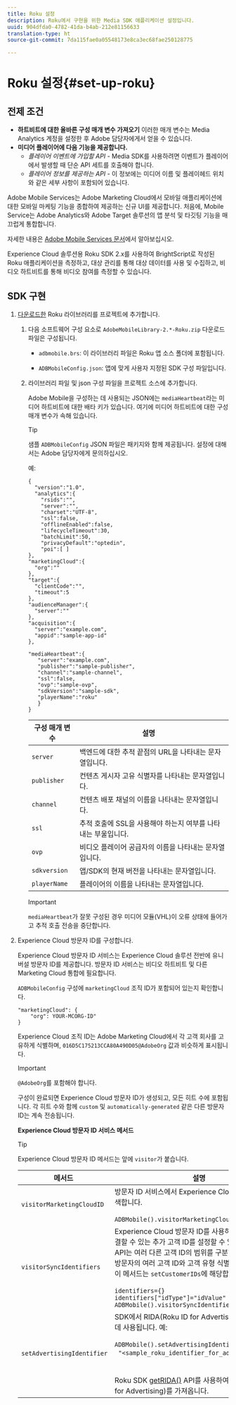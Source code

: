 ```yaml
---
title: Roku 설정
description: Roku에서 구현을 위한 Media SDK 애플리케이션 설정입니다.
uuid: 904dfda0-4782-41da-b4ab-212e81156633
translation-type: ht
source-git-commit: 7da115fae0a05548173e8ca3ec68fae250128775

---
```



# Roku 설정{#set-up-roku}

## 전제 조건

* **하트비트에 대한 올바른 구성 매개 변수 가져오기**
이러한 매개 변수는 Media Analytics 계정을 설정한 후 Adobe 담당자에게서 얻을 수 있습니다.
* **미디어 플레이어에 다음 기능을 제공합니다.**
   * _플레이어 이벤트에 가입할 API_ - Media SDK를 사용하려면 이벤트가 플레이어에서 발생할 때 단순 API 세트를 호출해야 합니다.
   * _플레이어 정보를 제공하는 API_ - 이 정보에는 미디어 이름 및 플레이헤드 위치와 같은 세부 사항이 포함되어 있습니다.

Adobe Mobile Services는 Adobe Marketing Cloud에서 모바일 애플리케이션에 대한 모바일 마케팅 기능을 종합하여 제공하는 신규 UI를 제공합니다. 처음에, Mobile Service는 Adobe Analytics와 Adobe Target 솔루션의 앱 분석 및 타깃팅 기능을 매끄럽게 통합합니다. 

자세한 내용은 [Adobe Mobile Services 문서](https://marketing.adobe.com/resources/help/ko_KR/mobile/)에서 알아보십시오.

Experience Cloud 솔루션용 Roku SDK 2.x를 사용하여 BrightScript로 작성된 Roku 애플리케이션을 측정하고, 대상 관리를 통해 대상 데이터를 사용 및 수집하고, 비디오 하트비트를 통해 비디오 참여를 측정할 수 있습니다.

## SDK 구현

1. [다운로드한](/help/sdk-implement/download-sdks.md#download-2x-sdks) Roku 라이브러리를 프로젝트에 추가합니다.

   1. 다음 소프트웨어 구성 요소로 `AdobeMobileLibrary-2.*-Roku.zip` 다운로드 파일은 구성됩니다.

      * `adbmobile.brs`: 이 라이브러리 파일은 Roku 앱 소스 폴더에 포함됩니다.

      * `ADBMobileConfig.json`: 앱에 맞게 사용자 지정된 SDK 구성 파일입니다.
   1. 라이브러리 파일 및 json 구성 파일을 프로젝트 소스에 추가합니다.

      Adobe Mobile을 구성하는 데 사용되는 JSON에는 `mediaHeartbeat`라는 미디어 하트비트에 대한 배타 키가 있습니다. 여기에 미디어 하트비트에 대한 구성 매개 변수가 속해 있습니다.

      >[!TIP]
      >
      >샘플 `ADBMobileConfig` JSON 파일은 패키지와 함께 제공됩니다. 설정에 대해서는 Adobe 담당자에게 문의하십시오.

      예:

      ```
      {
        "version":"1.0", 
        "analytics":{
          "rsids":"",
          "server":"",
          "charset":"UTF-8", 
          "ssl":false, 
          "offlineEnabled":false, 
          "lifecycleTimeout":30, 
          "batchLimit":50, 
          "privacyDefault":"optedin", 
          "poi":[ ]
      },
      "marketingCloud":{
        "org":""
      },
      "target":{ 
        "clientCode":"", 
        "timeout":5
      },
      "audienceManager":{ 
        "server":""
      },
      "acquisition":{ 
        "server":"example.com",
        "appid":"sample-app-id"
      },
      
      "mediaHeartbeat":{ 
         "server":"example.com", 
         "publisher":"sample-publisher", 
         "channel":"sample-channel", 
         "ssl":false,
         "ovp":"sample-ovp", 
         "sdkVersion":"sample-sdk", 
         "playerName":"roku"
         }    
      }
      ```

      | 구성 매개 변수 | 설명     |
      | --- | --- |
      | `server` | 백엔드에 대한 추적 끝점의 URL을 나타내는 문자열입니다. |
      | `publisher` | 컨텐츠 게시자 고유 식별자를 나타내는 문자열입니다. |
      | `channel` | 컨텐츠 배포 채널의 이름을 나타내는 문자열입니다. |
      | `ssl` | 추적 호출에 SSL을 사용해야 하는지 여부를 나타내는 부울입니다. |
      | `ovp` | 비디오 플레이어 공급자의 이름을 나타내는 문자열입니다. |
      | `sdkversion` | 앱/SDK의 현재 버전을 나타내는 문자열입니다. |
      | `playerName` | 플레이어의 이름을 나타내는 문자열입니다. |

      >[!IMPORTANT]
      >
      >`mediaHeartbeat`가 잘못 구성된 경우 미디어 모듈(VHL)이 오류 상태에 들어가고 추적 호출 전송을 중단합니다.


1. Experience Cloud 방문자 ID를 구성합니다.

   Experience Cloud 방문자 ID 서비스는 Experience Cloud 솔루션 전반에 유니버설 방문자 ID를 제공합니다. 방문자 ID 서비스는 비디오 하트비트 및 다른 Marketing Cloud 통합에 필요합니다.

   `ADBMobileConfig` 구성에 `marketingCloud` 조직 ID가 포함되어 있는지 확인합니다.

   ```
   "marketingCloud": {
       "org": YOUR-MCORG-ID"
   }
   ```

   Experience Cloud 조직 ID는 Adobe Marketing Cloud에서 각 고객 회사를 고유하게 식별하며, `016D5C175213CCA80A490D05@AdobeOrg` 값과 비슷하게 표시됩니다.

   >[!IMPORTANT]
   >
   >`@AdobeOrg`를 포함해야 합니다. 

   구성이 완료되면 Experience Cloud 방문자 ID가 생성되고, 모든 히트 수에 포함됩니다. 각 히트 수와 함께 `custom` 및 `automatically-generated` 같은 다른 방문자 ID는 계속 전송됩니다.

   **Experience Cloud 방문자 ID 서비스 메서드**

   >[!TIP]
   >
   >Experience Cloud 방문자 ID 메서드는 앞에 `visitor`가 붙습니다.

   |  메서드   | 설명 |
   | --- | --- |
   | `visitorMarketingCloudID` | 방문자 ID 서비스에서 Experience Cloud 방문자 ID를 검색합니다.  <br/><br/>`ADBMobile().visitorMarketingCloudID()` |
   | `visitorSyncIdentifiers` | Experience Cloud 방문자 ID를 사용하면 각 방문자와 연결할 수 있는 추가 고객 ID를 설정할 수 있습니다. 방문자 API는 여러 다른 고객 ID의 범위를 구분하기 위해 동일한 방문자의 여러 고객 ID와 고객 유형 식별자를 허용합니다. 이 메서드는 `setCustomerIDs`에 해당합니다. 예: <br/><br/>`identifiers={}` <br/>`identifiers["idType"]="idValue"` <br/>`ADBMobile().visitorSyncIdentifiers(identifiers)` |
   | `setAdvertisingIdentifier` | SDK에서 RIDA(Roku ID for Advertising)를 설정하는 데 사용됩니다. 예: <br/><br/> `ADBMobile().setAdvertisingIdentifier(`<br/>  `"<sample_roku_identifier_for_advertising>")` <br/><br/><br/>Roku SDK [getRIDA()](https://developer.roku.com/docs/references/brightscript/interfaces/ifdeviceinfo.md#getrida-as-dynamic) API를 사용하여 RIDA(Roku ID for Advertising)를 가져옵니다. |

   <!--
    Roku Api Reference: 
    * [Integrating the Roku Advertising Framework](https://sdkdocs.roku.com/display/sdkdoc/Integrating+the+Roku+Advertising+Framework)  
    * [GetRIDA()](https://sdkdocs.roku.com/display/sdkdoc/ifDeviceInfo#ifDeviceInfo-GetRIDA())
    -->

<!--    **Postbacks -** For more information about configuring postbacks, see [Configure Postbacks.](https://marketing.adobe.com/resources/help/en_US/mobile/signals_.html) -->
